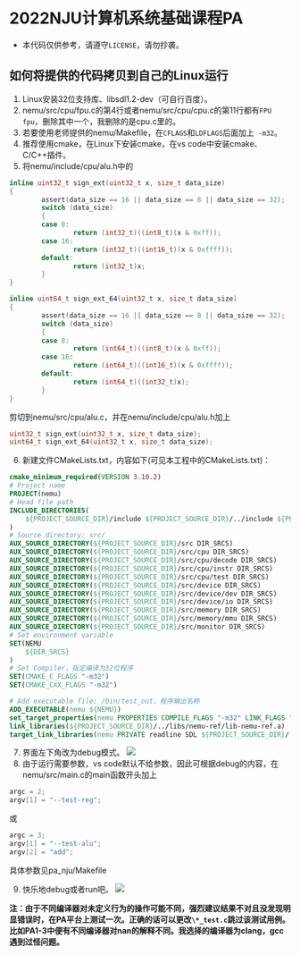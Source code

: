 # 2022NJU计算机系统基础课程PA
* 本代码仅供参考，请遵守`LICENSE`，请勿抄袭。
## 如何将提供的代码拷贝到自己的Linux运行
1. Linux安装32位支持库、libsdl1.2-dev（可自行百度）。
2. nemu/src/cpu/fpu.c的第4行或者nemu/src/cpu/cpu.c的第11行都有`FPU fpu`，删除其中一个，我删除的是cpu.c里的。
3. 若要使用老师提供的nemu/Makefile，在`CFLAGS`和`LDFLAGS`后面加上` -m32`。
4. 推荐使用cmake，在Linux下安装cmake，在vs code中安装cmake、C/C++插件。
5. 将nemu/include/cpu/alu.h中的
```c
inline uint32_t sign_ext(uint32_t x, size_t data_size)
{
        assert(data_size == 16 || data_size == 8 || data_size == 32);
        switch (data_size)
        {
        case 8:
                return (int32_t)((int8_t)(x & 0xff));
        case 16:
                return (int32_t)((int16_t)(x & 0xffff));
        default:
                return (int32_t)x;
        }
}

inline uint64_t sign_ext_64(uint32_t x, size_t data_size)
{
        assert(data_size == 16 || data_size == 8 || data_size == 32);
        switch (data_size)
        {
        case 8:
                return (int64_t)((int8_t)(x & 0xff));
        case 16:
                return (int64_t)((int16_t)(x & 0xffff));
        default:
                return (int64_t)((int32_t)x);
        }
}
```
剪切到nemu/src/cpu/alu.c，并在nemu/include/cpu/alu.h加上
```c
uint32_t sign_ext(uint32_t x, size_t data_size);
uint64_t sign_ext_64(uint32_t x, size_t data_size);
```
6. 新建文件CMakeLists.txt，内容如下(可见本工程中的CMakeLists.txt)：
```cmake
cmake_minimum_required(VERSION 3.10.2)
# Project name
PROJECT(nemu)
# Head file path
INCLUDE_DIRECTORIES(
	${PROJECT_SOURCE_DIR}/include ${PROJECT_SOURCE_DIR}/../include ${PROJECT_SOURCE_DIR}/../libs/nemu-ref/include
)
# Source directory: src/
AUX_SOURCE_DIRECTORY(${PROJECT_SOURCE_DIR}/src DIR_SRCS)
AUX_SOURCE_DIRECTORY(${PROJECT_SOURCE_DIR}/src/cpu DIR_SRCS)
AUX_SOURCE_DIRECTORY(${PROJECT_SOURCE_DIR}/src/cpu/decode DIR_SRCS)
AUX_SOURCE_DIRECTORY(${PROJECT_SOURCE_DIR}/src/cpu/instr DIR_SRCS)
AUX_SOURCE_DIRECTORY(${PROJECT_SOURCE_DIR}/src/cpu/test DIR_SRCS)
AUX_SOURCE_DIRECTORY(${PROJECT_SOURCE_DIR}/src/device DIR_SRCS)
AUX_SOURCE_DIRECTORY(${PROJECT_SOURCE_DIR}/src/device/dev DIR_SRCS)
AUX_SOURCE_DIRECTORY(${PROJECT_SOURCE_DIR}/src/device/io DIR_SRCS)
AUX_SOURCE_DIRECTORY(${PROJECT_SOURCE_DIR}/src/memory DIR_SRCS)
AUX_SOURCE_DIRECTORY(${PROJECT_SOURCE_DIR}/src/memory/mmu DIR_SRCS)
AUX_SOURCE_DIRECTORY(${PROJECT_SOURCE_DIR}/src/monitor DIR_SRCS)
# Set environment variable
SET(NEMU
	${DIR_SRCS}
)
# Set Compiler，指定编译为32位程序
SET(CMAKE_C_FLAGS "-m32")
SET(CMAKE_CXX_FLAGS "-m32")

# Add executable file: /bin/test_out，程序输出名称
ADD_EXECUTABLE(nemu ${NEMU})
set_target_properties(nemu PROPERTIES COMPILE_FLAGS "-m32" LINK_FLAGS "-m32")
link_libraries(${PROJECT_SOURCE_DIR}/../libs/nemu-ref/lib-nemu-ref.a)
target_link_libraries(nemu PRIVATE readline SDL ${PROJECT_SOURCE_DIR}/../libs/nemu-ref/lib-nemu-ref.a)
```
7. 界面左下角改为debug模式。
![](https://gitee.com/do1e/file-bed/raw/master/1646617632458.png)
8. 由于运行需要参数，vs code默认不给参数，因此可根据debug的内容，在nemu/src/main.c的main函数开头加上
```c
argc = 2;
argv[1] = "--test-reg";
```
或
```c
argc = 3;
argv[1] = "--test-alu";
argv[2] = "add";
```
具体参数见pa_nju/Makefile

9. 快乐地debug或者run吧。
![](https://gitee.com/do1e/file-bed/raw/master/1646617661458.png)

**注：由于不同编译器对未定义行为的操作可能不同，强烈建议结果不对且没发现明显错误时，在PA平台上测试一次。正确的话可以更改`\*_test.c`跳过该测试用例。比如PA1-3中便有不同编译器对nan的解释不同。我选择的编译器为clang，gcc遇到过怪问题。**
